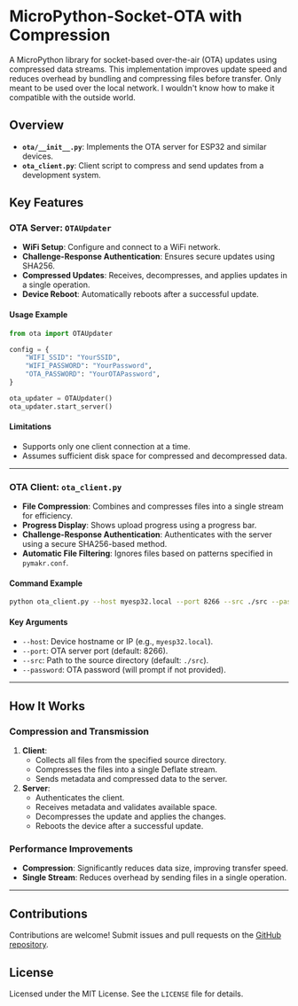 # MicroPython-Socket-OTA with Compression

A MicroPython library for socket-based over-the-air (OTA) updates using compressed data streams. This implementation improves update speed and reduces overhead by bundling and compressing files before transfer.
Only meant to be used over the local network. I wouldn't know how to make it compatible with the outside world.

## Overview
- **`ota/__init__.py`**: Implements the OTA server for ESP32 and similar devices.
- **`ota_client.py`**: Client script to compress and send updates from a development system.

## Key Features

### OTA Server: `OTAUpdater`
- **WiFi Setup**: Configure and connect to a WiFi network.
- **Challenge-Response Authentication**: Ensures secure updates using SHA256.
- **Compressed Updates**: Receives, decompresses, and applies updates in a single operation.
- **Device Reboot**: Automatically reboots after a successful update.

#### Usage Example
```python
from ota import OTAUpdater

config = {
    "WIFI_SSID": "YourSSID",
    "WIFI_PASSWORD": "YourPassword",
    "OTA_PASSWORD": "YourOTAPassword",
}

ota_updater = OTAUpdater()
ota_updater.start_server()
```

#### Limitations
- Supports only one client connection at a time.
- Assumes sufficient disk space for compressed and decompressed data.

---

### OTA Client: `ota_client.py`
- **File Compression**: Combines and compresses files into a single stream for efficiency.
- **Progress Display**: Shows upload progress using a progress bar.
- **Challenge-Response Authentication**: Authenticates with the server using a secure SHA256-based method.
- **Automatic File Filtering**: Ignores files based on patterns specified in `pymakr.conf`.

#### Command Example
```bash
python ota_client.py --host myesp32.local --port 8266 --src ./src --password my_secure_password
```

#### Key Arguments
- `--host`: Device hostname or IP (e.g., `myesp32.local`).
- `--port`: OTA server port (default: 8266).
- `--src`: Path to the source directory (default: `./src`).
- `--password`: OTA password (will prompt if not provided).

---

## How It Works

### Compression and Transmission
1. **Client**:
   - Collects all files from the specified source directory.
   - Compresses the files into a single Deflate stream.
   - Sends metadata and compressed data to the server.
2. **Server**:
   - Authenticates the client.
   - Receives metadata and validates available space.
   - Decompresses the update and applies the changes.
   - Reboots the device after a successful update.

### Performance Improvements
- **Compression**: Significantly reduces data size, improving transfer speed.
- **Single Stream**: Reduces overhead by sending files in a single operation.

---

## Contributions
Contributions are welcome! Submit issues and pull requests on the [GitHub repository](#).

## License
Licensed under the MIT License. See the `LICENSE` file for details.
